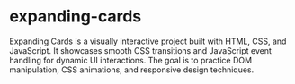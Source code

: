 # expanding-cards
Expanding Cards is a visually interactive project built with HTML, CSS, and JavaScript. It showcases smooth CSS transitions and JavaScript event handling for dynamic UI interactions. The goal is to practice DOM manipulation, CSS animations, and responsive design techniques.

